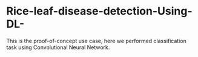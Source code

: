 # Rice-leaf-disease-detection-Using-DL-
This is the proof-of-concept use case, here we performed classification task using Convolutional Neural Network.
